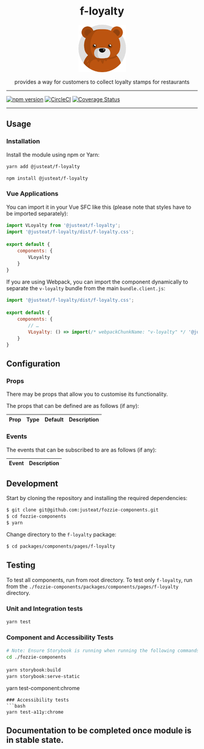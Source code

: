 <div align="center">

# f-loyalty

<img width="125" alt="Fozzie Bear" src="../../../../bear.png" />

provides a way for customers to collect loyalty stamps for restaurants

</div>

---

[![npm version](https://badge.fury.io/js/%40justeat%2Ff-loyalty.svg)](https://badge.fury.io/js/%40justeat%2Ff-loyalty)
[![CircleCI](https://circleci.com/gh/justeat/fozzie-components.svg?style=svg)](https://circleci.com/gh/justeat/workflows/fozzie-components)
[![Coverage Status](https://coveralls.io/repos/github/justeat/f-loyalty/badge.svg)](https://coveralls.io/github/justeat/f-loyalty)

---

## Usage

### Installation

Install the module using npm or Yarn:

```sh
yarn add @justeat/f-loyalty
```

```sh
npm install @justeat/f-loyalty
```



### Vue Applications

You can import it in your Vue SFC like this (please note that styles have to be imported separately):

```js
import VLoyalty from '@justeat/f-loyalty';
import '@justeat/f-loyalty/dist/f-loyalty.css';

export default {
    components: {
        VLoyalty
    }
}
```

If you are using Webpack, you can import the component dynamically to separate the `v-loyalty` bundle from the main `bundle.client.js`:

```js
import '@justeat/f-loyalty/dist/f-loyalty.css';

export default {
    components: {
        // …
        VLoyalty: () => import(/* webpackChunkName: "v-loyalty" */ '@justeat/f-loyalty')
    }
}
```

## Configuration

### Props

There may be props that allow you to customise its functionality.

The props that can be defined are as follows (if any):

| Prop  | Type  | Default | Description |
| ----- | ----- | ------- | ----------- |

### Events

The events that can be subscribed to are as follows (if any):

| Event | Description |
| ----- | ----------- |

## Development

Start by cloning the repository and installing the required dependencies:

```sh
$ git clone git@github.com:justeat/fozzie-components.git
$ cd fozzie-components
$ yarn
```

Change directory to the `f-loyalty` package:

```sh
$ cd packages/components/pages/f-loyalty
```

## Testing

To test all components, run from root directory.
To test only `f-loyalty`, run from the `./fozzie-components/packages/components/pages/f-loyalty` directory.

### Unit and Integration tests

```sh
yarn test
```

### Component and Accessibility Tests

```bash
# Note: Ensure Storybook is running when running the following commands
cd ./fozzie-components

yarn storybook:build
yarn storybook:serve-static
```

yarn test-component:chrome
```
### Accessibility tests
```bash
yarn test-a11y:chrome
```
## Documentation to be completed once module is in stable state.


